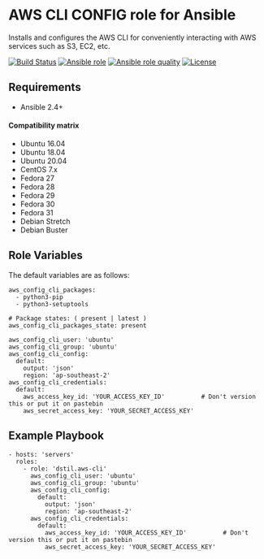 # AWS CLI CONFIG role for Ansible

Installs and configures the AWS CLI for conveniently interacting with AWS services such as S3, EC2, etc.

[![Build Status](https://travis-ci.org/mcdir/aws-config-cli.svg?branch=master)](https://travis-ci.org/mcdir/aws-config-cli)
[![Ansible role](https://img.shields.io/ansible/role/49459.svg?style=flat)](https://galaxy.ansible.com/mcdir/aws_config_cli)
[![Ansible role quality](https://img.shields.io/ansible/quality/49459.svg?style=flat)](https://galaxy.ansible.com/badpacketsllc/aws_cli)
[![License](https://img.shields.io/github/license/mcdir/aws-config-cli.svg?style=flat)](https://github.com/mcdir/aws-config-cli/blob/master/LICENSE)

## Requirements

-   Ansible 2.4+

#### Compatibility matrix

- Ubuntu 16.04 
- Ubuntu 18.04 
- Ubuntu 20.04 
- CentOS 7.x
- Fedora 27
- Fedora 28
- Fedora 29
- Fedora 30
- Fedora 31
- Debian Stretch
- Debian Buster

## Role Variables

The default variables are as follows:

    aws_config_cli_packages:
      - python3-pip
      - python3-setuptools

    # Package states: ( present | latest )
    aws_config_cli_packages_state: present

    aws_config_cli_user: 'ubuntu'
    aws_config_cli_group: 'ubuntu'
    aws_config_cli_config:
      default:
        output: 'json'
        region: 'ap-southeast-2'
    aws_config_cli_credentials:
      default:
        aws_access_key_id: 'YOUR_ACCESS_KEY_ID'          # Don't version this or put it on pastebin
        aws_secret_access_key: 'YOUR_SECRET_ACCESS_KEY'

## Example Playbook

    - hosts: 'servers'
      roles:
        - role: 'dstil.aws-cli'
          aws_config_cli_user: 'ubuntu'
          aws_config_cli_group: 'ubuntu'
          aws_config_cli_config:
            default:
              output: 'json'
              region: 'ap-southeast-2'
          aws_config_cli_credentials:
            default:
              aws_access_key_id: 'YOUR_ACCESS_KEY_ID'          # Don't version this or put it on pastebin
              aws_secret_access_key: 'YOUR_SECRET_ACCESS_KEY'

